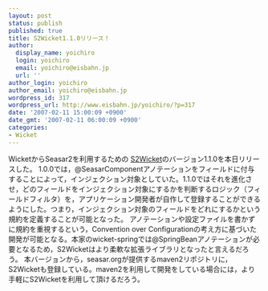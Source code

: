 ```yaml
---
layout: post
status: publish
published: true
title: S2Wicket1.1.0リリース！
author:
  display_name: yoichiro
  login: yoichiro
  email: yoichiro@eisbahn.jp
  url: ''
author_login: yoichiro
author_email: yoichiro@eisbahn.jp
wordpress_id: 317
wordpress_url: http://www.eisbahn.jp/yoichiro/?p=317
date: '2007-02-11 15:00:09 +0900'
date_gmt: '2007-02-11 06:00:09 +0900'
categories:
- Wicket
---
```


WicketからSeasar2を利用するための
[S2Wicket](http://s2wicket.sandbox.seasar.org/ja/)のバージョン1.1.0を本日リリースした。
1.0.0では，@SeasarComponentアノテーションをフィールドに付与することによって，インジェクション対象としていた。1.1.0ではそれを進化させ，どのフィールドをインジェクション対象にするかを判断するロジック（フィールドフィルタ）を，アプリケーション開発者が自作して登録することができるようにした。つまり，インジェクション対象のフィールドをどれにするかという規約を定義することが可能となった。
アノテーションや設定ファイルを書かずに規約を重視するという，Convention over Configurationの考え方に基づいた開発が可能となる。本家のwicket-springでは@SpringBeanアノテーションが必要となるため，S2Wicketはより柔軟な拡張ライブラリとなったと言えるだろう。
本バージョンから，seasar.orgが提供するmaven2リポジトリに，S2Wicketも登録している。maven2を利用して開発をしている場合には，より手軽にS2Wicketを利用して頂けるだろう。
